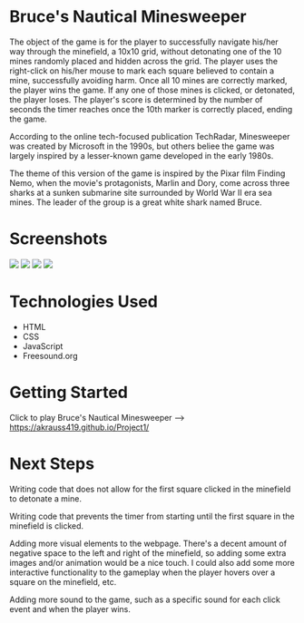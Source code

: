 # Bruce's Nautical Minesweeper

The object of the game is for the player to successfully navigate his/her way through the minefield, a 10x10 grid, without detonating one of the 10 mines randomly placed and hidden across the grid. The player uses the right-click on his/her mouse to mark each square believed to contain a mine, successfully avoiding harm. Once all 10 mines are correctly marked, the player wins the game. If any one of those mines is clicked, or detonated, the player loses. The player's score is determined by the number of seconds the timer reaches once the 10th marker is correctly placed, ending the game.

According to the online tech-focused publication TechRadar, Minesweeper was created by Microsoft in the 1990s, but others beliee the game was largely inspired by a lesser-known game developed in the early 1980s.

The theme of this version of the game is inspired by the Pixar film Finding Nemo, when the movie's protagonists, Marlin and Dory, come across three sharks at a sunken submarine site surrounded by World War II era sea mines. The leader of the group is a great white shark named Bruce.

# Screenshots

<img src="https://imgur.com/a/DMv3bLR">
<img src="https://imgur.com/a/b42tmH1">
<img src="https://imgur.com/a/xW201wK">
<img src="https://imgur.com/a/bSSg8lu">

# Technologies Used

- HTML
- CSS
- JavaScript
- Freesound.org

# Getting Started

Click to play Bruce's Nautical Minesweeper --> https://akrauss419.github.io/Project1/

# Next Steps

Writing code that does not allow for the first square clicked in the minefield to detonate a mine.

Writing code that prevents the timer from starting until the first square in the minefield is clicked.

Adding more visual elements to the webpage. There's a decent amount of negative space to the left and right of the minefield, so adding some extra images and/or animation would be a nice touch. I could also add some more interactive functionality to the gameplay when the player hovers over a square on the minefield, etc.

Adding more sound to the game, such as a specific sound for each click event and when the player wins.